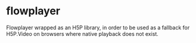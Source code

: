 flowplayer
==========

Flowplayer wrapped as an H5P library, in order to be used as a fallback for H5P.Video on browsers where native playback does not exist.
